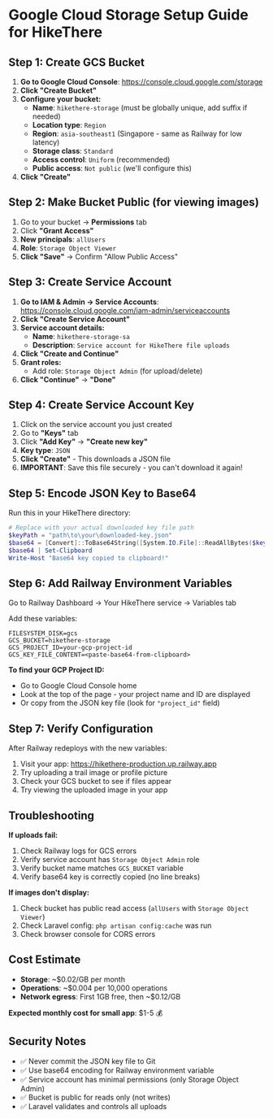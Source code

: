 # Google Cloud Storage Setup Guide for HikeThere

## Step 1: Create GCS Bucket

1. **Go to Google Cloud Console**: https://console.cloud.google.com/storage
2. **Click "Create Bucket"**
3. **Configure your bucket:**
   - **Name**: `hikethere-storage` (must be globally unique, add suffix if needed)
   - **Location type**: `Region`
   - **Region**: `asia-southeast1` (Singapore - same as Railway for low latency)
   - **Storage class**: `Standard`
   - **Access control**: `Uniform` (recommended)
   - **Public access**: `Not public` (we'll configure this)
4. **Click "Create"**

## Step 2: Make Bucket Public (for viewing images)

1. Go to your bucket → **Permissions** tab
2. Click **"Grant Access"**
3. **New principals**: `allUsers`
4. **Role**: `Storage Object Viewer`
5. **Click "Save"** → Confirm "Allow Public Access"

## Step 3: Create Service Account

1. **Go to IAM & Admin → Service Accounts**: https://console.cloud.google.com/iam-admin/serviceaccounts
2. **Click "Create Service Account"**
3. **Service account details:**
   - **Name**: `hikethere-storage-sa`
   - **Description**: `Service account for HikeThere file uploads`
4. **Click "Create and Continue"**
5. **Grant roles:**
   - Add role: `Storage Object Admin` (for upload/delete)
6. **Click "Continue"** → **"Done"**

## Step 4: Create Service Account Key

1. Click on the service account you just created
2. Go to **"Keys"** tab
3. Click **"Add Key"** → **"Create new key"**
4. **Key type**: `JSON`
5. **Click "Create"** - This downloads a JSON file
6. **IMPORTANT**: Save this file securely - you can't download it again!

## Step 5: Encode JSON Key to Base64

Run this in your HikeThere directory:

```powershell
# Replace with your actual downloaded key file path
$keyPath = "path\to\your\downloaded-key.json"
$base64 = [Convert]::ToBase64String([System.IO.File]::ReadAllBytes($keyPath))
$base64 | Set-Clipboard
Write-Host "Base64 key copied to clipboard!"
```

## Step 6: Add Railway Environment Variables

Go to Railway Dashboard → Your HikeThere service → Variables tab

Add these variables:

```
FILESYSTEM_DISK=gcs
GCS_BUCKET=hikethere-storage
GCS_PROJECT_ID=your-gcp-project-id
GCS_KEY_FILE_CONTENT=<paste-base64-from-clipboard>
```

**To find your GCP Project ID:**
- Go to Google Cloud Console home
- Look at the top of the page - your project name and ID are displayed
- Or copy from the JSON key file (look for `"project_id"` field)

## Step 7: Verify Configuration

After Railway redeploys with the new variables:

1. Visit your app: https://hikethere-production.up.railway.app
2. Try uploading a trail image or profile picture
3. Check your GCS bucket to see if files appear
4. Try viewing the uploaded image in your app

## Troubleshooting

**If uploads fail:**
1. Check Railway logs for GCS errors
2. Verify service account has `Storage Object Admin` role
3. Verify bucket name matches `GCS_BUCKET` variable
4. Verify base64 key is correctly copied (no line breaks)

**If images don't display:**
1. Check bucket has public read access (`allUsers` with `Storage Object Viewer`)
2. Check Laravel config: `php artisan config:cache` was run
3. Check browser console for CORS errors

## Cost Estimate

- **Storage**: ~$0.02/GB per month
- **Operations**: ~$0.004 per 10,000 operations
- **Network egress**: First 1GB free, then ~$0.12/GB

**Expected monthly cost for small app**: $1-5 💰

## Security Notes

- ✅ Never commit the JSON key file to Git
- ✅ Use base64 encoding for Railway environment variable
- ✅ Service account has minimal permissions (only Storage Object Admin)
- ✅ Bucket is public for reads only (not writes)
- ✅ Laravel validates and controls all uploads
